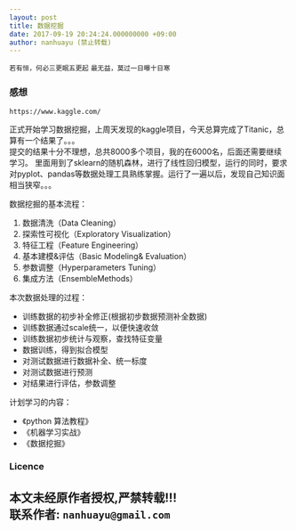 ```yaml
---
layout: post
title: 数据挖掘
date: 2017-09-19 20:24:24.000000000 +09:00
author: nanhuayu (禁止转载)
---
```


`若有恒，何必三更眠五更起`
`最无益，莫过一日曝十日寒`

### 感想

`https://www.kaggle.com/`

正式开始学习数据挖掘，上周天发现的kaggle项目，今天总算完成了Titanic，总算有一个结果了。。。   
提交的结果十分不理想，总共8000多个项目，我的在6000名，后面还需要继续学习。
里面用到了sklearn的随机森林，进行了线性回归模型，运行的同时，要求对pyplot、pandas等数据处理工具熟练掌握。运行了一遍以后，发现自己知识面相当狭窄。。。   

数据挖掘的基本流程： 

1. 数据清洗（Data Cleaning）
2. 探索性可视化（Exploratory Visualization）
3. 特征工程（Feature Engineering）
4. 基本建模&评估（Basic Modeling& Evaluation）
5. 参数调整（Hyperparameters Tuning）
6. 集成方法（EnsembleMethods）

本次数据处理的过程： 

 * 训练数据的初步补全修正(根据初步数据预测补全数据)
 * 训练数据通过scale统一，以便快速收敛
 * 训练数据初步统计与观察，查找特征变量 
 * 数据训练，得到拟合模型
 * 对测试数据进行数据补全、统一标度
 * 对测试数据进行预测
 * 对结果进行评估，参数调整

计划学习的内容：   

* 《python 算法教程》
* 《机器学习实战》
* 《数据挖掘》

### Licence

本文未经原作者授权,严禁转载!!!   
联系作者: `nanhuayu@gmail.com`
---

